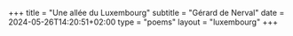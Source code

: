 +++
title = "Une allée du Luxembourg"
subtitle = "Gérard de Nerval"
date = 2024-05-26T14:20:51+02:00
type = "poems"
layout = "luxembourg"
+++
